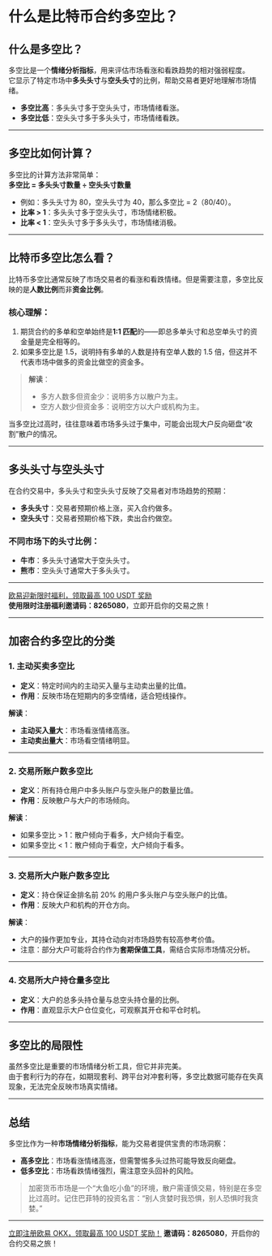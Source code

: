 # 什么是比特币合约多空比？



## 什么是多空比？

多空比是一个**情绪分析指标**，用来评估市场看涨和看跌趋势的相对强弱程度。  
它显示了特定市场中**多头头寸**与**空头头寸**的比例，帮助交易者更好地理解市场情绪。

- **多空比高**：多头头寸多于空头头寸，市场情绪看涨。  
- **多空比低**：空头头寸多于多头头寸，市场情绪看跌。

---

## 多空比如何计算？

多空比的计算方法非常简单：  
**多空比 = 多头头寸数量 ÷ 空头头寸数量**

- 例如：多头头寸为 80，空头头寸为 40，那么多空比 = 2（80/40）。  
- **比率 > 1**：多头头寸多于空头头寸，市场情绪积极。  
- **比率 < 1**：空头头寸多于多头头寸，市场情绪消极。

---

## 比特币多空比怎么看？

比特币多空比通常反映了市场交易者的看涨和看跌情绪。但是需要注意，多空比反映的是**人数比例**而非**资金比例**。

### 核心理解：
1. 期货合约的多单和空单始终是**1:1 匹配**的——即总多单头寸和总空单头寸的资金量是完全相等的。
2. 如果多空比是 1.5，说明持有多单的人数是持有空单人数的 1.5 倍，但这并不代表市场中做多的资金比做空的资金多。

> **解读**：  
> - 多方人数多但资金少：说明多方以散户为主。  
> - 空方人数少但资金多：说明空方以大户或机构为主。

当多空比过高时，往往意味着市场多头过于集中，可能会出现大户反向砸盘“收割”散户的情况。

---

## 多头头寸与空头头寸

在合约交易中，多头头寸和空头头寸反映了交易者对市场趋势的预期：  
- **多头头寸**：交易者预期价格上涨，买入合约做多。  
- **空头头寸**：交易者预期价格下跌，卖出合约做空。

### 不同市场下的头寸比例：
- **牛市**：多头头寸通常大于空头头寸。  
- **熊市**：空头头寸通常大于多头头寸。

---
[欧易迎新限时福利，领取最高 100 USDT 奖励](https://bit.ly/OKXe)  
**使用限时注册福利邀请码：8265080**，立即开启你的交易之旅！

---
## 加密合约多空比的分类

### 1. 主动买卖多空比
- **定义**：特定时间内的主动买入量与主动卖出量的比值。  
- **作用**：反映市场在短期内的多空情绪，适合短线操作。  

**解读**：  
- **主动买入量大**：市场看涨情绪高涨。  
- **主动卖出量大**：市场看空情绪明显。

---

### 2. 交易所账户数多空比
- **定义**：所有持仓用户中多头账户与空头账户的数量比值。  
- **作用**：反映散户与大户的市场倾向。  

**解读**：  
- 如果多空比 > 1：散户倾向于看多，大户倾向于看空。  
- 如果多空比 < 1：散户倾向于看空，大户倾向于看多。

---

### 3. 交易所大户账户数多空比
- **定义**：持仓保证金排名前 20% 的用户多头账户与空头账户的比值。  
- **作用**：反映大户和机构的开仓方向。

**解读**：  
- 大户的操作更加专业，其持仓动向对市场趋势有较高参考价值。  
- 注意：部分大户可能将合约作为**套期保值工具**，需结合实际市场情况分析。

---

### 4. 交易所大户持仓量多空比
- **定义**：大户的总多头持仓量与总空头持仓量的比例。  
- **作用**：直观显示大户仓位变化，可观察其开仓和平仓时机。

---

## 多空比的局限性

虽然多空比是重要的市场情绪分析工具，但它并非完美。  
由于套利行为的存在，如期现套利、跨平台对冲套利等，多空比数据可能存在失真现象，无法完全反映市场真实情绪。

---

## 总结

多空比作为一种**市场情绪分析指标**，能为交易者提供宝贵的市场洞察：  
- **高多空比**：市场看涨情绪高涨，但需警惕多头过热可能导致反向砸盘。  
- **低多空比**：市场看跌情绪强烈，需注意空头回补的风险。

> 加密货币市场是一个“大鱼吃小鱼”的环境，散户需谨慎交易，特别是在多空比过高时。记住巴菲特的投资名言：“别人贪婪时我恐惧，别人恐惧时我贪婪。”

---

[立即注册欧易 OKX，领取最高 100 USDT 奖励！](https://bit.ly/OKXe)  **邀请码：8265080**，开启你的合约交易之旅！
